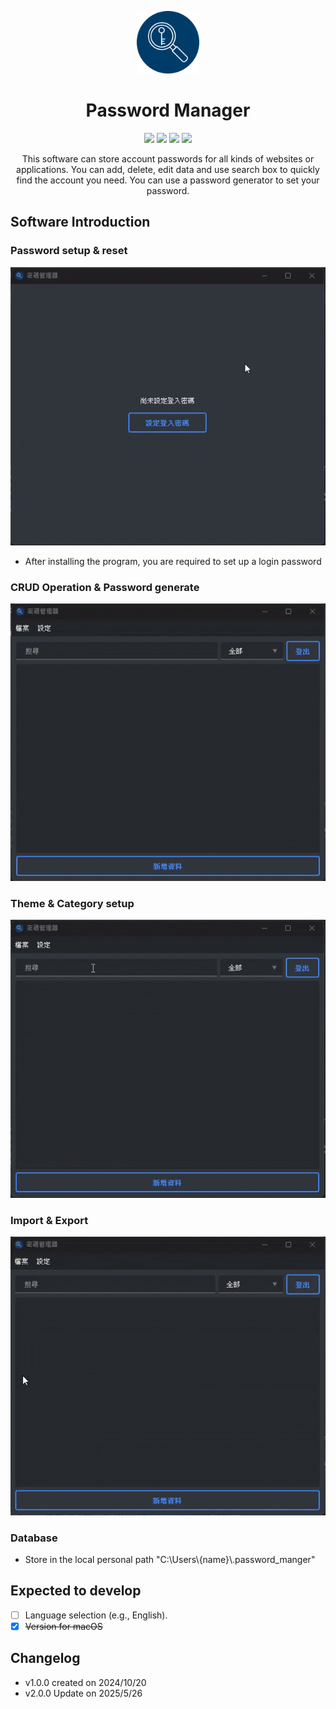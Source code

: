 <p align="center">
    <img src="assets/image/PasswordManager.png" alt="PasswordManager" width="100" height="100">
</p>
<h1 align="center">Password Manager</h1>

<p align="center">
    <img src="https://img.shields.io/badge/Python-FFD43B?style=for-the-badge&logo=python&logoColor=blue">
    <img src="https://img.shields.io/badge/Qt-41CD52?style=for-the-badge&logo=qt&logoColor=white">
    <img src="https://img.shields.io/badge/Sqlite-003B57?style=for-the-badge&logo=sqlite&logoColor=white">
    <img src="https://img.shields.io/badge/json-5E5C5C?style=for-the-badge&logo=json&logoColor=white">
</p>

<p align="center">
This software can store account passwords for all kinds of websites or applications.
You can add, delete, edit data and use search box to quickly find the account you need.
You can use a password generator to set your password.
</p>

## Software Introduction

### Password setup & reset 
![1](assets/video/密碼管理APP-登入密碼.gif)
* After installing the program, you are required to set up a login password

### CRUD Operation & Password generate
![3](assets/video/密碼管理APP-新增刪除編輯.gif)

### Theme & Category setup
![4](assets/video/密碼管理APP-設定功能.gif)

### Import & Export
![5](assets/video/密碼管理APP-匯入匯出.gif)

### Database
* Store in the local personal path "C:\Users\\{name}\\.password_manger"

## Expected to develop
- [ ] Language selection (e.g., English).
- [x] ~~Version for macOS~~

## Changelog

* v1.0.0 created on 2024/10/20
* v2.0.0 Update on 2025/5/26